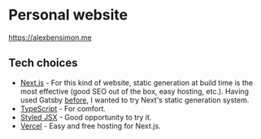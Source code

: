 # Personal website

https://alexbensimon.me

## Tech choices

- [Next.js](https://nextjs.org/) - For this kind of website, static generation at build time is the most effective (good SEO out of the box, easy hosting, etc.). Having used Gatsby [before](https://github.com/alexbensimon/maman), I wanted to try Next's static generation system.
- [TypeScript](https://www.typescriptlang.org/) - For comfort.
- [Styled JSX](https://github.com/vercel/styled-jsx) - Good opportunity to try it.
- [Vercel](https://vercel.com/) - Easy and free hosting for Next.js.
